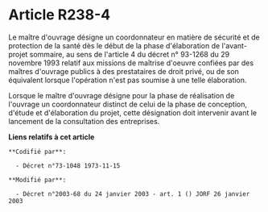 # Article R238-4

Le maître d'ouvrage désigne un coordonnateur en matière de sécurité et de protection de la santé dès le début de la phase
d'élaboration de l'avant-projet sommaire, au sens de l'article 4 du décret n° 93-1268 du 29 novembre 1993 relatif aux
missions de maîtrise d'oeuvre confiées par des maîtres d'ouvrage publics à des prestataires de droit privé, ou de son
équivalent lorsque l'opération n'est pas soumise à une telle élaboration.

Lorsque le maître d'ouvrage désigne pour la phase de réalisation de l'ouvrage un coordonnateur distinct de celui de la phase
de conception, d'étude et d'élaboration du projet, cette désignation doit intervenir avant le lancement de la consultation
des entreprises.

**Liens relatifs à cet article**

	**Codifié par**:

	  - Décret n°73-1048 1973-11-15

	**Modifié par**:

	  - Décret n°2003-68 du 24 janvier 2003 - art. 1 () JORF 26 janvier 2003
